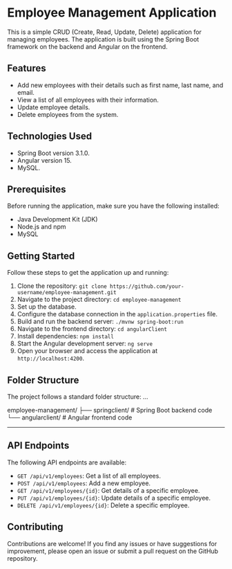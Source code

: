 # Employee Management Application

This is a simple CRUD (Create, Read, Update, Delete) application for managing employees. The application is built using the Spring Boot framework on the backend and Angular on the frontend.

## Features

- Add new employees with their details such as first name, last name, and email.
- View a list of all employees with their information.
- Update employee details.
- Delete employees from the system.

## Technologies Used

- Spring Boot version 3.1.0.
- Angular version 15.
- MySQL.

## Prerequisites

Before running the application, make sure you have the following installed:

- Java Development Kit (JDK)
- Node.js and npm
- MySQL

## Getting Started

Follow these steps to get the application up and running:

1. Clone the repository: `git clone https://github.com/your-username/employee-management.git`
2. Navigate to the project directory: `cd employee-management`
3. Set up the database.
4. Configure the database connection in the `application.properties` file.
5. Build and run the backend server: `./mvnw spring-boot:run`
6. Navigate to the frontend directory: `cd angularClient`
7. Install dependencies: `npm install`
8. Start the Angular development server: `ng serve`
9. Open your browser and access the application at `http://localhost:4200`.

## Folder Structure

The project follows a standard folder structure:
...

employee-management/
├── springclient/ # Spring Boot backend code
└── angularclient/ # Angular frontend code


---------


## API Endpoints

The following API endpoints are available:

- `GET /api/v1/employees`: Get a list of all employees.
- `POST /api/v1/employees`: Add a new employee.
- `GET /api/v1/employees/{id}`: Get details of a specific employee.
- `PUT /api/v1/employees/{id}`: Update details of a specific employee.
- `DELETE /api/v1/employees/{id}`: Delete a specific employee.

## Contributing

Contributions are welcome! If you find any issues or have suggestions for improvement, please open an issue or submit a pull request on the GitHub repository.

